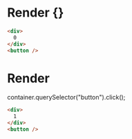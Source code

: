 # Render {}
```html
<div>
  0
</div>
<button />
```


# Render 
container.querySelector("button").click();

```html
<div>
  1
</div>
<button />
```